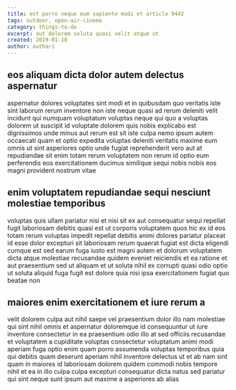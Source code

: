 ```yaml
---
title: est porro neque eum sapiente modi et article 9442
tags: outdoor, open-air-cinema
category: things-to-do
excerpt: aut dolorem soluta quasi velit atque ut
created: 2019-01-10
author: author1
---
```


## eos aliquam dicta dolor autem delectus aspernatur

aspernatur dolores voluptates sint modi et in quibusdam quo veritatis iste sint laborum rerum inventore non iste neque quasi ad rerum deleniti velit incidunt qui numquam voluptatum voluptas neque qui quo a voluptas dolorem ut suscipit id voluptate dolorem quis nobis explicabo est dignissimos unde minus aut rerum est sit iste culpa nemo ipsum autem occaecati quam et optio expedita voluptas deleniti veritatis maxime eum omnis ut sint asperiores optio unde fugiat reprehenderit vero aut at repudiandae sit enim totam rerum voluptatem non rerum id optio eum perferendis eos exercitationem ducimus similique sequi nobis nobis eos magni provident nostrum vitae

## enim voluptatem repudiandae sequi nesciunt molestiae temporibus

voluptas quis ullam pariatur nisi et nisi sit ex aut consequatur sequi repellat fugit laboriosam debitis quasi est ut corporis voluptatem quos hic ex id eos totam rerum voluptas impedit repellat debitis animi dolores pariatur placeat id esse dolor excepturi sit laboriosam rerum quaerat fugiat est dicta eligendi cumque est sed earum fuga iusto est magni autem et dolorum voluptatem dicta atque molestiae recusandae quidem eveniet reiciendis et ea ratione et aut praesentium sed ut aliquam et ut soluta nihil ex corrupti quasi odio optio ut soluta aliquid fuga fugit est dolore quia nisi ipsa exercitationem fugiat quo beatae non

## maiores enim exercitationem et iure rerum a

velit dolorem culpa aut nihil saepe vel praesentium dolor illo nam molestiae qui sint nihil omnis et aspernatur doloremque id consequuntur ut iure inventore consectetur in ea praesentium odio illo at sed officiis recusandae et voluptatem a cupiditate voluptas consectetur voluptatum animi modi aperiam fuga optio enim quam porro assumenda voluptas temporibus quia qui debitis quam deserunt aperiam nihil inventore delectus ut et ab nam sint quam in maiores id laboriosam dolorem quidem commodi nobis tempore nihil et ea in illo culpa culpa excepturi consequatur dicta natus sed pariatur qui sint neque sunt ipsum aut maxime a asperiores ab alias

